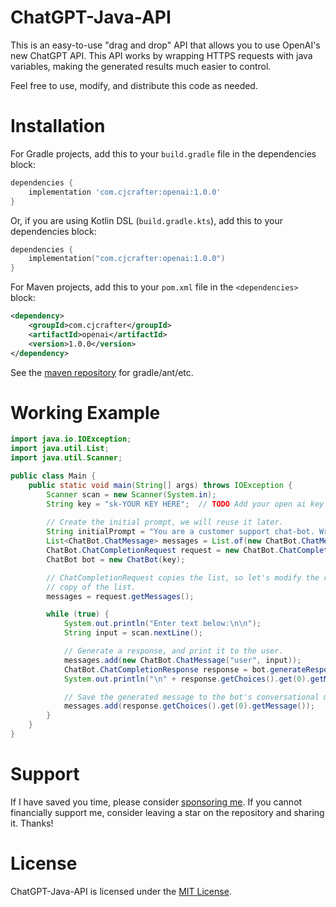 # ChatGPT-Java-API
This is an easy-to-use "drag and drop" API that allows you to use OpenAI's new ChatGPT API. This API
works by wrapping HTTPS requests with java variables, making the generated results much easier to control.

Feel free to use, modify, and distribute this code as needed.

# Installation
For Gradle projects, add this to your `build.gradle` file in the dependencies block:
```groovy
dependencies {
    implementation 'com.cjcrafter:openai:1.0.0'
}
```
Or, if you are using Kotlin DSL (`build.gradle.kts`), add this to your dependencies block:
```kotlin
dependencies {
    implementation("com.cjcrafter:openai:1.0.0")
}
```
For Maven projects, add this to your `pom.xml` file in the `<dependencies>` block:
```xml
<dependency>
    <groupId>com.cjcrafter</groupId>
    <artifactId>openai</artifactId>
    <version>1.0.0</version>
</dependency>
```
See the [maven repository](https://central.sonatype.com/artifact/com.cjcrafter/openai/1.0.0) for gradle/ant/etc.


# Working Example
```java
import java.io.IOException;
import java.util.List;
import java.util.Scanner;

public class Main {
    public static void main(String[] args) throws IOException {
        Scanner scan = new Scanner(System.in);
        String key = "sk-YOUR KEY HERE";  // TODO Add your open ai key here
 
        // Create the initial prompt, we will reuse it later.
        String initialPrompt = "You are a customer support chat-bot. Write brief summaries of the user's questions so that agents can easily find the answer in a database.";
        List<ChatBot.ChatMessage> messages = List.of(new ChatBot.ChatMessage("system", initialPrompt));
        ChatBot.ChatCompletionRequest request = new ChatBot.ChatCompletionRequest("gpt-3.5-turbo", messages);
        ChatBot bot = new ChatBot(key);

        // ChatCompletionRequest copies the list, so let's modify the request's
        // copy of the list.
        messages = request.getMessages();

        while (true) {
            System.out.println("Enter text below:\n\n");
            String input = scan.nextLine();

            // Generate a response, and print it to the user.
            messages.add(new ChatBot.ChatMessage("user", input));
            ChatBot.ChatCompletionResponse response = bot.generateResponse(request);
            System.out.println("\n" + response.getChoices().get(0).getMessage().getContent());

            // Save the generated message to the bot's conversational memory
            messages.add(response.getChoices().get(0).getMessage());
        }
    }
}
```

# Support
If I have saved you time, please consider [sponsoring me](https://github.com/sponsors/CJCrafter). 
If you cannot financially support me, consider leaving a star on the repository and sharing it. Thanks!

# License
ChatGPT-Java-API is licensed under the [MIT License](https://github.com/CJCrafter/ChatGPT-Java-API/blob/master/LICENSE).
